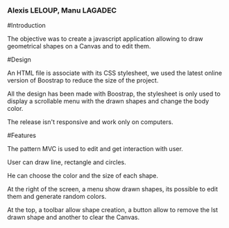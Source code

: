 ### Alexis LELOUP, Manu LAGADEC

#Introduction

The objective was to create a javascript application allowing to draw geometrical shapes on a Canvas and to edit them.

#Design

An HTML file is associate with its CSS stylesheet, we used the latest online version of Boostrap to reduce the size of the project.

All the design has been made with Boostrap, the stylesheet is only used to display a scrollable menu with the drawn shapes and change the body color.

The release isn't responsive and work only on computers.

#Features

The pattern MVC is used to edit and get interaction with user.

User can draw line, rectangle and circles.

He can choose the color and the size of each shape.

At the right of the screen, a menu show drawn shapes, its possible to edit them and generate random colors.

At the top, a toolbar allow shape creation, a button allow to remove the lst drawn shape and another to clear the Canvas.
